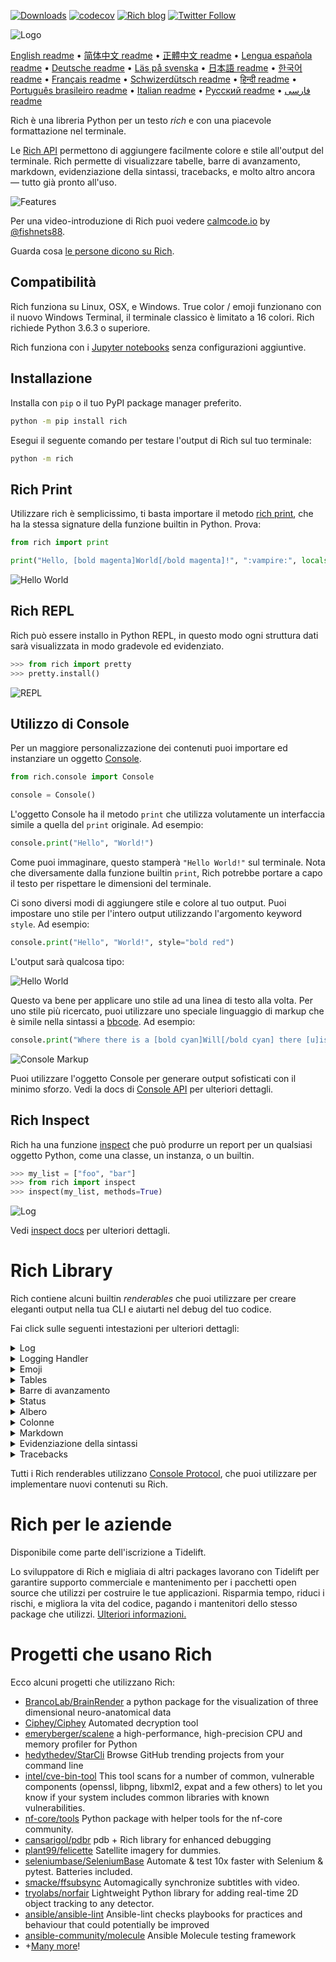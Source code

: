 [![Downloads](https://pepy.tech/badge/rich/month)](https://pepy.tech/project/rich)
[![codecov](https://codecov.io/gh/willmcgugan/rich/branch/master/graph/badge.svg)](https://codecov.io/gh/willmcgugan/rich)
[![Rich blog](https://img.shields.io/badge/blog-rich%20news-yellowgreen)](https://www.willmcgugan.com/tag/rich/)
[![Twitter Follow](https://img.shields.io/twitter/follow/willmcgugan.svg?style=social)](https://twitter.com/willmcgugan)

![Logo](https://github.com/willmcgugan/rich/raw/master/imgs/logo.svg)

[English readme](https://github.com/willmcgugan/rich/blob/master/README.md)
 • [简体中文 readme](https://github.com/willmcgugan/rich/blob/master/README.cn.md)
 • [正體中文 readme](https://github.com/willmcgugan/rich/blob/master/README.zh-tw.md)
 • [Lengua española readme](https://github.com/willmcgugan/rich/blob/master/README.es.md)
 • [Deutsche readme](https://github.com/willmcgugan/rich/blob/master/README.de.md)
 • [Läs på svenska](https://github.com/willmcgugan/rich/blob/master/README.sv.md)
 • [日本語 readme](https://github.com/willmcgugan/rich/blob/master/README.ja.md)
 • [한국어 readme](https://github.com/willmcgugan/rich/blob/master/README.kr.md)
 • [Français readme](https://github.com/willmcgugan/rich/blob/master/README.fr.md)
 • [Schwizerdütsch readme](https://github.com/willmcgugan/rich/blob/master/README.de-ch.md)
 • [हिन्दी readme](https://github.com/willmcgugan/rich/blob/master/README.hi.md)
 • [Português brasileiro readme](https://github.com/willmcgugan/rich/blob/master/README.pt-br.md)
 • [Italian readme](https://github.com/willmcgugan/rich/blob/master/README.it.md)
 • [Русский readme](https://github.com/willmcgugan/rich/blob/master/README.ru.md)
  • [فارسی readme](https://github.com/willmcgugan/rich/blob/master/README.fa.md)


Rich è una libreria Python per un testo _rich_ e con una piacevole formattazione nel terminale.

Le [Rich API](https://rich.readthedocs.io/en/latest/) permettono di aggiungere facilmente colore e stile all'output del terminale. Rich permette di visualizzare tabelle, barre di avanzamento, markdown, evidenziazione della sintassi, tracebacks, e molto altro ancora — tutto già pronto all'uso.

![Features](https://github.com/willmcgugan/rich/raw/master/imgs/features.png)

Per una video-introduzione di Rich puoi vedere [calmcode.io](https://calmcode.io/rich/introduction.html) by [@fishnets88](https://twitter.com/fishnets88).

Guarda cosa [le persone dicono su Rich](https://www.willmcgugan.com/blog/pages/post/rich-tweets/).

## Compatibilità

Rich funziona su Linux, OSX, e Windows. True color / emoji funzionano con il nuovo Windows Terminal, il terminale classico è limitato a 16 colori. Rich richiede Python 3.6.3 o superiore.

Rich funziona con i [Jupyter notebooks](https://jupyter.org/) senza configurazioni aggiuntive.

## Installazione

Installa con `pip` o il tuo PyPI package manager preferito.

```sh
python -m pip install rich
```

Esegui il seguente comando per testare l'output di Rich sul tuo terminale:

```sh
python -m rich
```

## Rich Print

Utilizzare rich è semplicissimo, ti basta importare il metodo [rich print](https://rich.readthedocs.io/en/latest/introduction.html#quick-start), che ha la stessa signature della funzione builtin in Python. Prova:

```python
from rich import print

print("Hello, [bold magenta]World[/bold magenta]!", ":vampire:", locals())
```

![Hello World](https://github.com/willmcgugan/rich/raw/master/imgs/print.png)

## Rich REPL

Rich può essere installo in Python REPL, in questo modo ogni struttura dati sarà visualizzata in modo gradevole ed evidenziato.

```python
>>> from rich import pretty
>>> pretty.install()
```

![REPL](https://github.com/willmcgugan/rich/raw/master/imgs/repl.png)

## Utilizzo di Console

Per un maggiore personalizzazione dei contenuti puoi importare ed instanziare un oggetto [Console](https://rich.readthedocs.io/en/latest/reference/console.html#rich.console.Console).

```python
from rich.console import Console

console = Console()
```

L'oggetto Console ha il metodo `print` che utilizza volutamente un interfaccia simile a quella del `print` originale. Ad esempio:

```python
console.print("Hello", "World!")
```

Come puoi immaginare, questo stamperà `"Hello World!"` sul terminale. Nota che diversamente dalla funzione builtin `print`, Rich potrebbe portare a capo il testo per rispettare le dimensioni del terminale.

Ci sono diversi modi di aggiungere stile e colore al tuo output. Puoi impostare uno stile per l'intero output utilizzando l'argomento keyword `style`. Ad esempio:

```python
console.print("Hello", "World!", style="bold red")
```

L'output sarà qualcosa tipo:

![Hello World](https://github.com/willmcgugan/rich/raw/master/imgs/hello_world.png)

Questo va bene per applicare uno stile ad una linea di testo alla volta. Per uno stile più ricercato, puoi utilizzare uno speciale linguaggio di markup che è simile nella sintassi a [bbcode](https://en.wikipedia.org/wiki/BBCode). Ad esempio:

```python
console.print("Where there is a [bold cyan]Will[/bold cyan] there [u]is[/u] a [i]way[/i].")
```

![Console Markup](https://github.com/willmcgugan/rich/raw/master/imgs/where_there_is_a_will.png)

Puoi utilizzare l'oggetto Console per generare output sofisticati con il minimo sforzo. Vedi la docs di [Console API](https://rich.readthedocs.io/en/latest/console.html) per ulteriori dettagli.

## Rich Inspect

Rich ha una funzione [inspect](https://rich.readthedocs.io/en/latest/reference/init.html?highlight=inspect#rich.inspect) che può produrre un report per un qualsiasi oggetto Python, come una classe, un instanza, o un builtin.

```python
>>> my_list = ["foo", "bar"]
>>> from rich import inspect
>>> inspect(my_list, methods=True)
```

![Log](https://github.com/willmcgugan/rich/raw/master/imgs/inspect.png)

Vedi [inspect docs](https://rich.readthedocs.io/en/latest/reference/init.html#rich.inspect) per ulteriori dettagli.

# Rich Library

Rich contiene alcuni builtin _renderables_ che puoi utilizzare per creare eleganti output nella tua CLI e aiutarti nel debug del tuo codice.

Fai click sulle seguenti intestazioni per ulteriori dettagli:

<details>
<summary>Log</summary>

L'oggetto Console ha un metodo `log()` che utilizza un'interfaccia simile a `print()`, ma visualizza anche una colonna con l'ora corrente, il file e la linea che hanno generato la chiamata. Di default Rich evidenzierà le strutture Python e le stringhe repr. Se logghi un oggetto di tipo collection (e.s. un dict o una lista) Rich automaticamente abbellirà l'output in modo che possa entrare nello spazio disponibile. Ecco qui un esempio di alcune delle feature discusse:

```python
from rich.console import Console
console = Console()

test_data = [
    {"jsonrpc": "2.0", "method": "sum", "params": [None, 1, 2, 4, False, True], "id": "1",},
    {"jsonrpc": "2.0", "method": "notify_hello", "params": [7]},
    {"jsonrpc": "2.0", "method": "subtract", "params": [42, 23], "id": "2"},
]

def test_log():
    enabled = False
    context = {
        "foo": "bar",
    }
    movies = ["Deadpool", "Rise of the Skywalker"]
    console.log("Hello from", console, "!")
    console.log(test_data, log_locals=True)


test_log()
```

Il codice appena mostrato produce il seguente output:

![Log](https://github.com/willmcgugan/rich/raw/master/imgs/log.png)

Nota l'argomento `log_locals`, che visualizza una tabella contenente le variabili locali dove il metodo log è stato chiamato.

Il metodo log può essere usato per il logging su terminale di applicazioni che solitamente girano su server, ma ha anche uno scopo orientato al debugging.

</details>
<details>
<summary>Logging Handler</summary>

Puoi anche utilizzare la classe builtin [Handler](https://rich.readthedocs.io/en/latest/logging.html) per formattare e colorare l'output dal modulo logging di Python. Ecco un esempio dell'output:

![Logging](https://github.com/willmcgugan/rich/raw/master/imgs/logging.png)

</details>

<details>
<summary>Emoji</summary>

Per inserire un emoji nell'output della console inseriscine il nome in mezzo a due ':'. Ad esempio:

```python
>>> console.print(":smiley: :vampire: :pile_of_poo: :thumbs_up: :raccoon:")
😃 🧛 💩 👍 🦝
```

Usa questa feature saggiamente.

</details>

<details>
<summary>Tables</summary>

Rich può visualizzare [tabelle](https://rich.readthedocs.io/en/latest/tables.html) flessibili con caratteri unicode. C'è una vasta gamma di opzioni per la formattazione di bordi, stili, allineamenti di celle etc.

![table movie](https://github.com/willmcgugan/rich/raw/master/imgs/table_movie.gif)

Questa animazione è stata realizzata con [table_movie.py](https://github.com/willmcgugan/rich/blob/master/examples/table_movie.py) presente nella directory examples.

Ecco qui un semplice esempio di tabella:

```python
from rich.console import Console
from rich.table import Table

console = Console()

table = Table(show_header=True, header_style="bold magenta")
table.add_column("Date", style="dim", width=12)
table.add_column("Title")
table.add_column("Production Budget", justify="right")
table.add_column("Box Office", justify="right")
table.add_row(
    "Dec 20, 2019", "Star Wars: The Rise of Skywalker", "$275,000,000", "$375,126,118"
)
table.add_row(
    "May 25, 2018",
    "[red]Solo[/red]: A Star Wars Story",
    "$275,000,000",
    "$393,151,347",
)
table.add_row(
    "Dec 15, 2017",
    "Star Wars Ep. VIII: The Last Jedi",
    "$262,000,000",
    "[bold]$1,332,539,889[/bold]",
)

console.print(table)
```

Questo produce il seguente output:

![table](https://github.com/willmcgugan/rich/raw/master/imgs/table.png)

Nota che il console markup è visualizzato nello stesso modo di `print()` e `log()`. Infatti, tutto ciò che è visualizzabile da Rich può essere incluso nelle intestazioni / righe (anche altre tabelle).

La classe `Table` è abbastanza smart da ridimensionare le colonne per entrare nello spazio residuo del terminale, wrappando il testo come richiesto. Ad esempio, con il terminale reso più piccolo della tabella sopra:

![table2](https://github.com/willmcgugan/rich/raw/master/imgs/table2.png)

</details>

<details>
<summary>Barre di avanzamento</summary>

Rich può visualizzare, senza sfarfallio, multiple barre [di avanzamento](https://rich.readthedocs.io/en/latest/progress.html) per tenere traccia di task di lunga durata.

Per un utilizzo base, wrappa ogni 'step' con la funzione `track` e itera sul risultato. Ad esempio:

```python
from rich.progress import track

for step in track(range(100)):
    do_step(step)
```

Non è difficile aggiungere barre di avanzamento multiple. Ecco un esempio dalla documentazione:

![progress](https://github.com/willmcgugan/rich/raw/master/imgs/progress.gif)

Le colonne possono essere configurate per visualizzare qualsiasi dettaglio tu voglia. Le colonne built-in includono percentuale di completamente, dimensione del file, velocità, e tempo rimasto. Ecco un altro esempio che mostra un download in corso:

![progress](https://github.com/willmcgugan/rich/raw/master/imgs/downloader.gif)

Per testare tu stesso, vedi [examples/downloader.py](https://github.com/willmcgugan/rich/blob/master/examples/downloader.py) che può scaricare multipli URL simultaneamente mentre mostra lo stato di avanzamento.

</details>

<details>
<summary>Status</summary>

Per situazioni in cui è difficile calcolare l'avanzamento, puoi utilizzare il metodo [status](https://rich.readthedocs.io/en/latest/reference/console.html#rich.console.Console.status) che mostrerà un animazione 'spinner' e un messaggio. L'animazione non ti impedisce di utilizzare la console normalmente. Ad esempio:

```python
from time import sleep
from rich.console import Console

console = Console()
tasks = [f"task {n}" for n in range(1, 11)]

with console.status("[bold green]Working on tasks...") as status:
    while tasks:
        task = tasks.pop(0)
        sleep(1)
        console.log(f"{task} complete")
```

Questo produrrà il seguente output nel terminale.

![status](https://github.com/willmcgugan/rich/raw/master/imgs/status.gif)

L'animazione dello spinner è ispirata da [cli-spinners](https://www.npmjs.com/package/cli-spinners). Puoi selezionarne uno specificando `spinner` tra i parametri. Esegui il seguente comando per visualizzare le possibili opzioni:

```shell
python -m rich.spinner
```

Questo produrrà il seguente output nel terminale.

![spinners](https://github.com/willmcgugan/rich/raw/master/imgs/spinners.gif)

</details>

<details>
<summary>Albero</summary>

Rich può visualizzare un [albero](https://rich.readthedocs.io/en/latest/tree.html) con linee guida. Un albero è ideale per mostrare la struttura di un file, o altri dati gerarchici.

Le etichette dell'albero possono essere semplice testo o qualsiasi altra cosa che Rich può visualizzare. Esegui il seguente comando per una dimostrazione:

```shell
python -m rich.tree
```

Questo produrrà il seguente output:

![markdown](https://github.com/willmcgugan/rich/raw/master/imgs/tree.png)

Vedi l'esempio [tree.py](https://github.com/willmcgugan/rich/blob/master/examples/tree.py) per uno script che mostra una vista ad albero di ogni directory, simile a quella del comando linux `tree`.

</details>

<details>
<summary>Colonne</summary>

Rich può visualizzare contenuti in [colonne](https://rich.readthedocs.io/en/latest/columns.html) ordinate con larghezza uguale o ottimale. Ecco qui un clone base del comando (MacOS / Linux) `ls` che mostra il contenuto di una directory in colonna:

```python
import os
import sys

from rich import print
from rich.columns import Columns

directory = os.listdir(sys.argv[1])
print(Columns(directory))
```

Il seguente screenshot è l'output dell'[esempio di columns](https://github.com/willmcgugan/rich/blob/master/examples/columns.py) che visualizza i dati ottenuti da un API in colonna:

![columns](https://github.com/willmcgugan/rich/raw/master/imgs/columns.png)

</details>

<details>
<summary>Markdown</summary>

Rich può visualizzare [markdown](https://rich.readthedocs.io/en/latest/markdown.html) e tradurlo in modo da visualizzarlo su terminale.

Per visualizzare markdown importa la classe `Markdown` e instanziala con una stringa contenente codice markdown. Dopo stampala sulla console. Ad esempio:

```python
from rich.console import Console
from rich.markdown import Markdown

console = Console()
with open("README.md") as readme:
    markdown = Markdown(readme.read())
console.print(markdown)
```

Questo produrrà un output simile al seguente:

![markdown](https://github.com/willmcgugan/rich/raw/master/imgs/markdown.png)

</details>

<details>
<summary>Evidenziazione della sintassi</summary>

Rich utilizza la libreria [pygments](https://pygments.org/) per implementare il [syntax highlighting](https://rich.readthedocs.io/en/latest/syntax.html). L'utilizzo è simile a quello per visualizzare markdown; instanzia un oggetto `Syntax` e stampalo sulla console. Ad esempio:

```python
from rich.console import Console
from rich.syntax import Syntax

my_code = '''
def iter_first_last(values: Iterable[T]) -> Iterable[Tuple[bool, bool, T]]:
    """Itera e genera una tupla con un flag per il primo e ultimo valore."""
    iter_values = iter(values)
    try:
        previous_value = next(iter_values)
    except StopIteration:
        return
    first = True
    for value in iter_values:
        yield first, False, previous_value
        first = False
        previous_value = value
    yield first, True, previous_value
'''
syntax = Syntax(my_code, "python", theme="monokai", line_numbers=True)
console = Console()
console.print(syntax)
```

Questo produrrà il seguente output:

![syntax](https://github.com/willmcgugan/rich/raw/master/imgs/syntax.png)

</details>

<details>
<summary>Tracebacks</summary>

Rich può visualizzare [gradevoli tracebacks](https://rich.readthedocs.io/en/latest/traceback.html) che sono più semplici da leggere e che mostrano più codice rispetto ai Python tracebacks. Puoi impostare Rich come il traceback handler di default, in questo modo tutte le eccezioni non gestiti saranno visualizzate da Rich.

Ecco come appare su OSX (simile a Linux):

![traceback](https://github.com/willmcgugan/rich/raw/master/imgs/traceback.png)

</details>

Tutti i Rich renderables utilizzano [Console Protocol](https://rich.readthedocs.io/en/latest/protocol.html), che puoi utilizzare per implementare nuovi contenuti su Rich.

# Rich per le aziende

Disponibile come parte dell'iscrizione a Tidelift.

Lo sviluppatore di Rich e migliaia di altri packages lavorano con Tidelift per garantire supporto commerciale e mantenimento per i pacchetti open source che utilizzi per costruire le tue applicazioni. Risparmia tempo, riduci i rischi, e migliora la vita del codice, pagando i mantenitori dello stesso package che utilizzi. [Ulteriori informazioni.](https://tidelift.com/subscription/pkg/pypi-rich?utm_source=pypi-rich&utm_medium=referral&utm_campaign=enterprise&utm_term=repo)

# Progetti che usano Rich

Ecco alcuni progetti che utilizzano Rich:

- [BrancoLab/BrainRender](https://github.com/BrancoLab/BrainRender)
  a python package for the visualization of three dimensional neuro-anatomical data
- [Ciphey/Ciphey](https://github.com/Ciphey/Ciphey)
  Automated decryption tool
- [emeryberger/scalene](https://github.com/emeryberger/scalene)
  a high-performance, high-precision CPU and memory profiler for Python
- [hedythedev/StarCli](https://github.com/hedythedev/starcli)
  Browse GitHub trending projects from your command line
- [intel/cve-bin-tool](https://github.com/intel/cve-bin-tool)
  This tool scans for a number of common, vulnerable components (openssl, libpng, libxml2, expat and a few others) to let you know if your system includes common libraries with known vulnerabilities.
- [nf-core/tools](https://github.com/nf-core/tools)
  Python package with helper tools for the nf-core community.
- [cansarigol/pdbr](https://github.com/cansarigol/pdbr)
  pdb + Rich library for enhanced debugging
- [plant99/felicette](https://github.com/plant99/felicette)
  Satellite imagery for dummies.
- [seleniumbase/SeleniumBase](https://github.com/seleniumbase/SeleniumBase)
  Automate & test 10x faster with Selenium & pytest. Batteries included.
- [smacke/ffsubsync](https://github.com/smacke/ffsubsync)
  Automagically synchronize subtitles with video.
- [tryolabs/norfair](https://github.com/tryolabs/norfair)
  Lightweight Python library for adding real-time 2D object tracking to any detector.
- [ansible/ansible-lint](https://github.com/ansible/ansible-lint) Ansible-lint checks playbooks for practices and behaviour that could potentially be improved
- [ansible-community/molecule](https://github.com/ansible-community/molecule) Ansible Molecule testing framework
- +[Many more](https://github.com/willmcgugan/rich/network/dependents)!

<!-- This is a test, no need to translate -->
